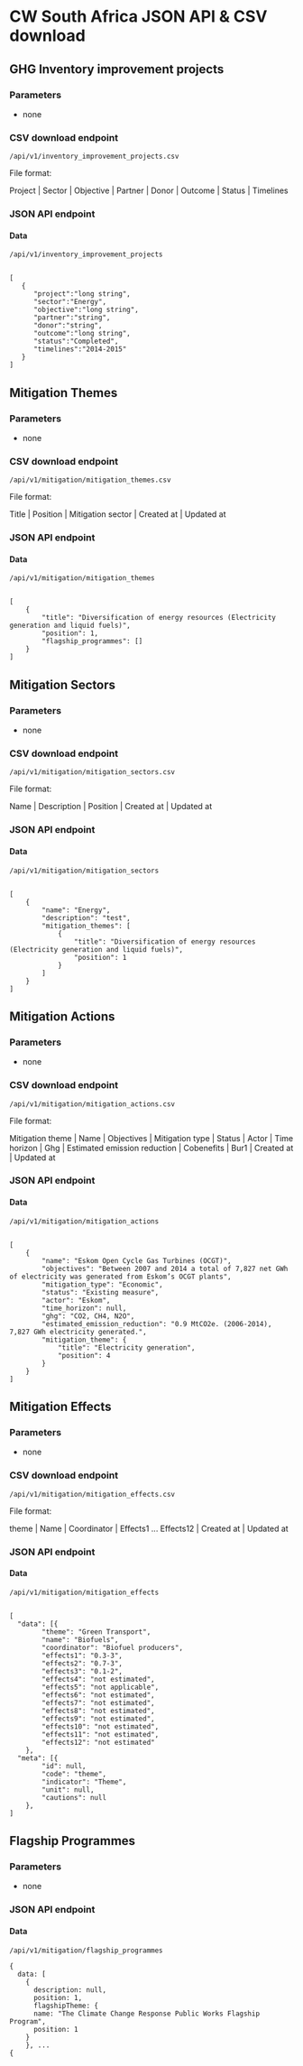 # CW South Africa JSON API & CSV download

## GHG Inventory improvement projects

### Parameters
- none

### CSV download endpoint

`/api/v1/inventory_improvement_projects.csv`


File format:

Project | Sector | Objective | Partner | Donor | Outcome | Status | Timelines

### JSON API endpoint

#### Data

`/api/v1/inventory_improvement_projects`

```

[
   {
      "project":"long string",
      "sector":"Energy",
      "objective":"long string",
      "partner":"string",
      "donor":"string",
      "outcome":"long string",
      "status":"Completed",
      "timelines":"2014-2015"
   }
]
```


## Mitigation Themes

### Parameters
- none

### CSV download endpoint

`/api/v1/mitigation/mitigation_themes.csv`


File format:

Title | Position | Mitigation sector | Created at | Updated at

### JSON API endpoint

#### Data

`/api/v1/mitigation/mitigation_themes`

```

[
    {
        "title": "Diversification of energy resources (Electricity generation and liquid fuels)",
        "position": 1,
        "flagship_programmes": []
    }
]
```

## Mitigation Sectors

### Parameters
- none

### CSV download endpoint

`/api/v1/mitigation/mitigation_sectors.csv`


File format:

Name | Description | Position | Created at | Updated at

### JSON API endpoint

#### Data

`/api/v1/mitigation/mitigation_sectors`

```

[
    {
        "name": "Energy",
        "description": "test",
        "mitigation_themes": [
            {
                "title": "Diversification of energy resources (Electricity generation and liquid fuels)",
                "position": 1
            }
        ]
    }
]
```


## Mitigation Actions

### Parameters
- none

### CSV download endpoint

`/api/v1/mitigation/mitigation_actions.csv`


File format:

Mitigation theme | Name | Objectives | Mitigation type | Status | Actor | Time horizon | Ghg | Estimated emission reduction | Cobenefits | Bur1 | Created at | Updated at

### JSON API endpoint

#### Data

`/api/v1/mitigation/mitigation_actions`

```

[
    {
        "name": "Eskom Open Cycle Gas Turbines (OCGT)",
        "objectives": "Between 2007 and 2014 a total of 7,827 net GWh of electricity was generated from Eskom’s OCGT plants",
        "mitigation_type": "Economic",
        "status": "Existing measure",
        "actor": "Eskom",
        "time_horizon": null,
        "ghg": "CO2, CH4, N2O",
        "estimated_emission_reduction": "0.9 MtCO2e. (2006-2014), 7,827 GWh electricity generated.",
        "mitigation_theme": {
            "title": "Electricity generation",
            "position": 4
        }
    }
]
```

## Mitigation Effects

### Parameters
- none

### CSV download endpoint

`/api/v1/mitigation/mitigation_effects.csv`


File format:

theme | Name | Coordinator | Effects1 ... Effects12 | Created at | Updated at

### JSON API endpoint

#### Data

`/api/v1/mitigation/mitigation_effects`

```

[
  "data": [{
		"theme": "Green Transport",
		"name": "Biofuels",
		"coordinator": "Biofuel producers",
		"effects1": "0.3-3",
		"effects2": "0.7-3",
		"effects3": "0.1-2",
		"effects4": "not estimated",
		"effects5": "not applicable",
		"effects6": "not estimated",
		"effects7": "not estimated",
		"effects8": "not estimated",
		"effects9": "not estimated",
		"effects10": "not estimated",
		"effects11": "not estimated",
		"effects12": "not estimated"
	},
  "meta": [{
		"id": null,
		"code": "theme",
		"indicator": "Theme",
		"unit": null,
		"cautions": null
	},
]
```


## Flagship Programmes

### Parameters
- none

### JSON API endpoint

#### Data

`/api/v1/mitigation/flagship_programmes`

```
{
  data: [
    {
      description: null,
      position: 1,
      flagshipTheme: {
      name: "The Climate Change Response Public Works Flagship Program",
      position: 1
    }
    }, ...
{
```
